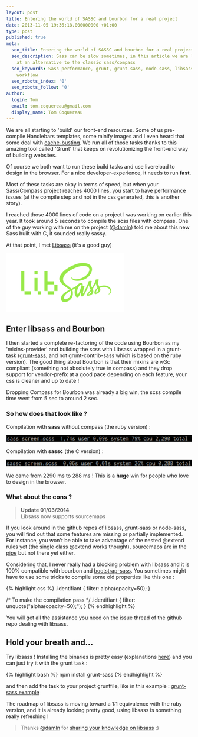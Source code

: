 ```yaml
---
layout: post
title: Entering the world of SASSC and bourbon for a real project
date: 2013-11-05 19:36:18.000000000 +01:00
type: post
published: true
meta:
  seo_title: Entering the world of SASSC and bourbon for a real project
  seo_description: Sass can be slow sometimes, in this article we are looking
    at an alternative to the classic sass/compass
  seo_keywords: Sass performance, grunt, grunt-sass, node-sass, libsass, bourbon,
    workflow
  seo_robots_index: '0'
  seo_robots_follow: '0'
author:
  login: Tom
  email: tom.coquereau@gmail.com
  display_name: Tom Coquereau
---
```

We are all starting to 'build' our front-end resources. Some of us pre-compile Handlebars templates, some minify images and I even heard that some deal with [cache-busting](https://github.com/jgallen23/grunt-hash). We run all of those tasks thanks to this amazing tool called 'Grunt' that keeps on revolutionizing the front-end way of building websites.

Of course we both want to run these build tasks and use livereload to design in the browser. For a nice developer-experience, it needs to run **fast**.


Most of these tasks are okay in terms of speed, but when your Sass/Compass project reaches 4000 lines, you start to have performance issues (at the compile step and not in the css generated, this is another story).

I reached those 4000 lines of code on a project I was working on earlier this year. It took around 5 seconds to compile the scss files with compass. One of the guy working with me on the project ([@damln](https://twitter.com/damln)) told me about this new Sass built with C, it sounded really sassy.

At that point, I met [Libsass](https://github.com/hcatlin/libsass) (it's a good guy)

[![Libsass image](/assets/img/libsass-logo.png)](http://libsass.org/)

## Enter libsass and Bourbon

I then started a complete re-factoring of the code using Bourbon as my 'mixins-provider' and building the scss with Libsass wrapped in a grunt-task (<a title="grunt-sass on github" href="https://github.com/sindresorhus/grunt-sass">grunt-sass</a>, and not grunt-contrib-sass which is based on the ruby version). The good thing about Bourbon is that their mixins are w3c compliant (something not absolutely true in compass) and they drop support for vendor-prefix at a good pace depending on each feature, your css is cleaner and up to date !

Dropping Compass for Bourbon was already a big win, the scss compile time went from 5 sec to around 2 sec.

### So how does that look like ?

Compilation with **sass** without compass (the ruby version) :

![ruby sass compilation](/assets/img/sass_compile.png)

Compilation with **sassc** (the C version) :

![ruby sass compilation](/assets/img/sassc_compile.png)

We came from 2290 ms to 288 ms ! This is a **huge** win for people who love to design in the browser.

### What about the cons ?
<blockquote>
  <strong>Update 01/03/2014</strong>
  <br>Libsass now supports sourcemaps
</blockquote>

If you look around in the github repos of libsass, grunt-sass or node-sass, you will find out that some features are missing or partially implemented. For instance, you won't be able to take advantage of the nested @extend rules [yet](https://github.com/hcatlin/libsass/issues/159) (the single class @extend works thought), sourcemaps are in the [pipe](https://github.com/hcatlin/libsass/issues/122%23issuecomment-21885955) but not there yet either.

Considering that, I never really had a blocking problem with libsass and it is 100% compatible with bourbon and [bootstrap-sass](https://github.com/thomas-mcdonald/bootstrap-sass). You sometimes might have to use some tricks to compile some old properties like this one :

{% highlight css %}
.identifiant {
  filter: alpha(opacity=50);
}

/* To make the compilation pass */
.identifiant {
  filter: unquote("alpha(opacity=50);");
}
{% endhighlight %}

You will get all the assistance you need on the issue thread of the github repo dealing with libsass.

## Hold your breath and...

Try libsass ! Installing the binaries is pretty easy (explanations [here](https://github.com/hcatlin/sassc)) and you can just try it with the grunt task :

{% highlight bash %}
npm install grunt-sass
{% endhighlight %}

and then add the task to your project gruntfile, like in this example : [grunt-sass example](https://github.com/thaume/sassc-test)

The roadmap of libsass is moving toward a 1:1 equivalence with the ruby version, and it is already looking pretty good, using libsass is something really refreshing !

<blockquote>
  Thanks <a title="Damian twitter" href="https://twitter.com/damln">@damln</a> for <a title="Dam's libsass article" href="http://www.damln.com/log/sassc-and-bourbon-it-works/" target="_blank">sharing your knowledge on libsass</a> ;)
</blockquote>
